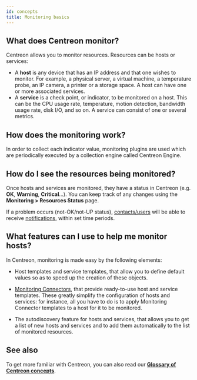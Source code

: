 ```yaml
---
id: concepts
title: Monitoring basics
---
```


## What does Centreon monitor?

Centreon allows you to monitor resources. Resources can be hosts or services:

* A **host** is any device that has an IP address and that one wishes to monitor.
For example, a physical server, a virtual machine, a temperature probe, an IP camera, a printer or a storage space. A host can have one or more associated services.
* A **service** is a check point, or indicator, to be monitored on a host.
This can be the CPU usage rate, temperature, motion detection, bandwidth usage rate, disk I/O, and so on. A service can consist of one or several metrics.

## How does the monitoring work?

In order to collect each indicator value, monitoring plugins are used which are periodically executed by a collection engine called Centreon Engine.

## How do I see the resources being monitored?

Once hosts and services are monitored, they have a status in Centreon (e.g. **OK**, **Warning**, **Critical**...). You can keep track of any changes using the **Monitoring > Resources Status** page.

If a problem occurs (not-OK/not-UP status), [contacts/users](../monitoring/basic-objects/contacts-create.md) will be able to receive [notifications](../alerts-notifications/notif-configuration.md), within set time periods.

## What features can I use to help me monitor hosts?

In Centreon, monitoring is made easy by the following elements:

* Host templates and service templates, that allow you to define default values so as to speed up the creation of these objects.

* [Monitoring Connectors](../monitoring/pluginpacks.md), that provide ready-to-use host and service templates. These greatly simplify the configuration of hosts and services: for instance, all you have to do is to apply Monitoring Connector templates to a host for it to be monitored.

* The autodiscovery feature for hosts and services, that allows you to get a list of new hosts and services and to add them automatically to the list of monitored resources.

## See also

To get more familiar with Centreon, you can also read our [**Glossary of Centreon concepts**](../resources/glossary.md).
